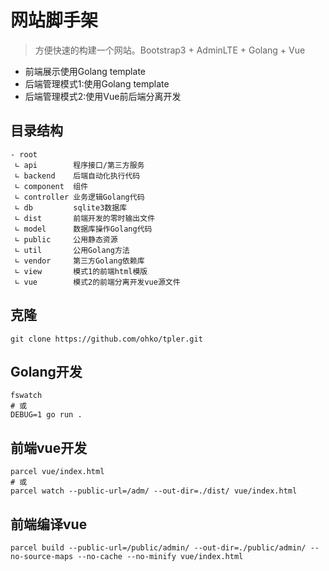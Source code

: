 # 网站脚手架

> 方便快速的构建一个网站。Bootstrap3 + AdminLTE + Golang + Vue

- 前端展示使用Golang template
- 后端管理模式1:使用Golang template
- 后端管理模式2:使用Vue前后端分离开发

## 目录结构
```
- root
 ∟ api        程序接口/第三方服务
 ∟ backend    后端自动化执行代码
 ∟ component  组件
 ∟ controller 业务逻辑Golang代码
 ∟ db         sqlite3数据库
 ∟ dist       前端开发的零时输出文件
 ∟ model      数据库操作Golang代码
 ∟ public     公用静态资源
 ∟ util       公用Golang方法
 ∟ vendor     第三方Golang依赖库
 ∟ view       模式1的前端html模版
 ∟ vue        模式2的前端分离开发vue源文件
```

## 克隆
```
git clone https://github.com/ohko/tpler.git
```

## Golang开发
```
fswatch
# 或
DEBUG=1 go run .
```

## 前端vue开发
```
parcel vue/index.html
# 或
parcel watch --public-url=/adm/ --out-dir=./dist/ vue/index.html
```

## 前端编译vue
```
parcel build --public-url=/public/admin/ --out-dir=./public/admin/ --no-source-maps --no-cache --no-minify vue/index.html
```